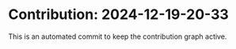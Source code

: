 # Contribution: 2024-12-19-20-33
This is an automated commit to keep the contribution graph active.
